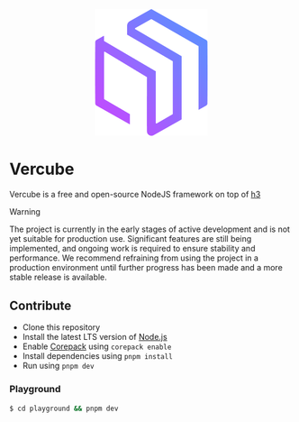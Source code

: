 <p style="text-align: center" align="center">
  <img src="./.github/assets/logo.png" width="200" alt="Vercube code"/>
</p>

# Vercube
Vercube is a free and open-source NodeJS framework on top of [h3](https://h3.unjs.io/)

> [!WARNING]
> The project is currently in the early stages of active development and is not yet suitable for production use. Significant features are still being implemented, and ongoing work is required to ensure stability and performance. We recommend refraining from using the project in a production environment until further progress has been made and a more stable release is available.

## <a name="contribute">Contribute</a>
- Clone this repository
- Install the latest LTS version of [Node.js](https://nodejs.org/en/)
- Enable [Corepack](https://github.com/nodejs/corepack) using `corepack enable`
- Install dependencies using `pnpm install`
- Run using `pnpm dev`

### Playground
```bash
$ cd playground && pnpm dev
```